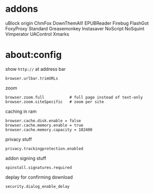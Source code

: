 # addons
uBlock origin
ChmFox
DownThemAll!
EPUBReader
Firebug
FlashGot
FoxyProxy Standard
Greasemonkey
Instasaver
NoScript
NoSquint
Vimperator
UAControl
Xmarks

# about:config

show `http://` at address bar

    browser.urlbar.trimURLs

zoom

    browser.zoom.full           # full page instead of text-only
    browser.zoom.siteSpecific   # zoom per site


caching in ram

    browser.cache.disk.enable = false
    browser.cache.memory.enable = true
    browser.cache.memory.capacity = 102400

privacy stuff

    privacy.trackingprotection.enabled

addon signing stuff

    xpinstall.signatures.required

deplay for confirming download

    security.dialog_enable_delay
